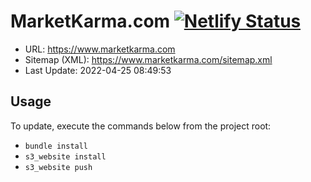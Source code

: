 # MarketKarma.com [![Netlify Status](https://api.netlify.com/api/v1/badges/1ff44bcf-c4ba-4ed6-86d8-90c905cc0705/deploy-status)](https://app.netlify.com/sites/marketkarma/deploys)

- URL: https://www.marketkarma.com
- Sitemap (XML): https://www.marketkarma.com/sitemap.xml
- Last Update: 2022-04-25 08:49:53

## Usage

To update, execute the commands below from the project root:

- `bundle install`
- `s3_website install`
- `s3_website push`
